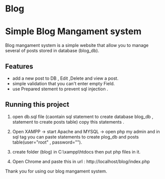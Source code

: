# Blog

# Simple Blog Mangament system 

Blog mangament system is a simple website that allow you to manage several of posts stored in database (blog_db).


## Features

- add a new post to DB , Edit ,Delete and view a post.
- simple validation that you can't enter empty Field.
- use Prepared stement to prevent sql injection  .

## Running this project

1. open db.sql file (caontain sql statement to create database blog_db , statement to create posts table) copy this statements .

2. Open XAMPP -> start Apache and MYSQL -> open php my admin and in sql tag you can paste statements to create plog_db and posts table(user="root" , password=""). 

3. create folder (blog) in C:\xampp\htdocs then put php files in it.

4. Open Chrome and paste this in url : http://localhost/blog/index.php



Thank you for using our blog mangament system.
